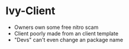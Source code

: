 # Ivy-Client
- Owners own some free nitro scam
- Client poorly made from an client template
- "Devs" can't even change an package name
